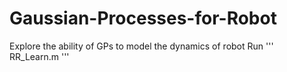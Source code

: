 # Gaussian-Processes-for-Robot
Explore the ability of GPs to model the dynamics of robot
Run
'''
RR_Learn.m
'''
